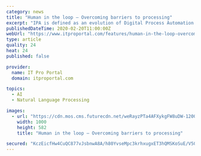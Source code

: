 ```yaml
---
category: news
title: "Human in the loop – Overcoming barriers to processing"
excerpt: "IPA is defined as an evolution of Digital Process Automation (DPA) and is more widely used for Intelligent Document Processing (IDP). Instead of simply using rules-based decision making as per a DPA application, which relies upon structured data, IPA solutions implement approaches such as Machine Learning, Natural Language Processing and ..."
publishedDateTime: 2020-02-20T11:00:00Z
webUrl: "https://www.itproportal.com/features/human-in-the-loop-overcoming-barriers-to-processing/"
type: article
quality: 24
heat: 24
published: false

provider:
  name: IT Pro Portal
  domain: itproportal.com

topics:
  - AI
  - Natural Language Processing

images:
  - url: "https://cdn.mos.cms.futurecdn.net/weRayzPTa4AFXykgFW8uDW-1200-80.jpg"
    width: 1000
    height: 582
    title: "Human in the loop – Overcoming barriers to processing"

secured: "KczEicfHw4CuQC877vJsbnwA8A/h80YvseMpc3krhxugxET3hQMSKoSuE/V50OCR+gxYMBAlhR61sk55ZTUUI9eqmg0dYPkIOLbcb1yPz78jzuZ0EGLEmWNuKen/OrSbj3OnVE59leDlTGD2mEijHTxKkp9fqvUr3PgAT9hzFwkrWgJmW32TZU2tGTeESgM9P28KzWM3x8bJaWsavCYAo/rr8hzFzdkH1Tfq09cePYVXPsveaukOz3bdO1qRzZBMmfqYJImg5IB4B7ES7WE519iRHam2qmzmeNLas7v1ZCX8sZmtbompUfxTp/IOE+xYsl8pgCMSMKjfbiIVzVscrs2233yY67kkuJbgezezol7mpGJAxbIGvSKNFQqlMV20esiZavISUdY0HI734qIjz6nolZTglp5AY0ZQOdBG5psn7RtkAmCvd27UuIXki319IU4NLuf8hRreDUyXnwXktxt2HR2ojsoVFeUK8CEqnYg=;MZOSyHFagDtR+c1c5mwiEg=="
---
```


